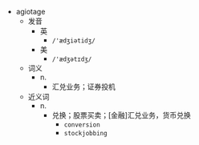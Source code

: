 - agiotage
  - 发音
    - 英
      - `/'ædʒiətidʒ/`
    - 美
      - `/'ædʒətɪdʒ/`
  - 词义
    - n.
      - 汇兑业务；证券投机
  - 近义词
    - n.
      - 兑换；股票买卖；[金融]汇兑业务，货币兑换
        - `conversion`
        - `stockjobbing`
